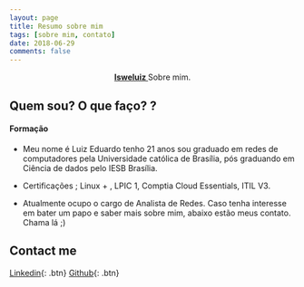 ```yaml
---
layout: page
title: Resumo sobre mim
tags: [sobre mim, contato]
date: 2018-06-29
comments: false 
---
```

    
<center><a href="http://isweluiz.com.br"><b>Isweluiz </b></a>Sobre mim. </center>

## Quem sou? O que faço? ?

#### Formação

- Meu nome é Luiz Eduardo tenho 21 anos sou graduado em redes de computadores pela Universidade católica de Brasília, pós graduando em Ciência de dados pelo IESB Brasília. 

- Certificações ; Linux + , LPIC 1, Comptia Cloud Essentials, ITIL V3. 

- Atualmente ocupo o cargo de Analista de Redes. Caso tenha interesse em bater um papo e saber mais sobre mim, abaixo estão meus contato. Chama lá ;)    

## Contact me

[Linkedin](https://www.linkedin.com/in/isweluiz/){: .btn}  [Github](https://github.com/isweluiz){: .btn}
